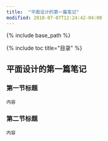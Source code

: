 ```yaml
---
title:  "平面设计的第一篇笔记"
modified: 2018-07-07T12:24:42-04:00
---
```


 {% include base_path %}

 {% include toc title="目录" %}

## 平面设计的第一篇笔记

### 第一节标题
 	
 	内容
 	
### 第二节标题
 	
 	内容